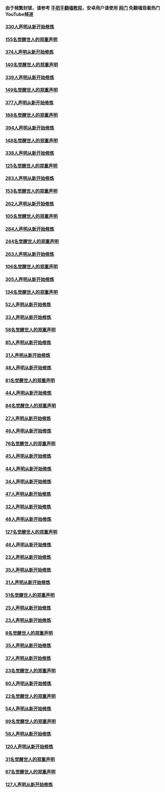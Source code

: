 #### 由于频繁封锁，请参考 [手把手翻墙教程](https://github.com/gfw-breaker/guides/wiki/)，安卓用户请使用 [网门](https://github.com/gfw-breaker/nogfw/blob/master/dl.md?t=05310701) 免翻墙观看热门YouTube频道 

#### [330人声明从新开始修炼](../pages/91/426139.md?t=05310701) 

#### [155名觉醒世人的郑重声明](../pages/91/426138.md?t=05310701) 

#### [374人声明从新开始修炼](../pages/91/425811.md?t=05310701) 

#### [140名觉醒世人的郑重声明](../pages/91/425810.md?t=05310701) 

#### [339人声明从新开始修炼](../pages/91/425690.md?t=05310701) 

#### [149名觉醒世人的郑重声明](../pages/91/425689.md?t=05310701) 

#### [377人声明从新开始修炼](../pages/91/424867.md?t=05310701) 

#### [188名觉醒世人的郑重声明](../pages/91/424866.md?t=05310701) 

#### [394人声明从新开始修炼](../pages/91/423914.md?t=05310701) 

#### [148名觉醒世人的郑重声明](../pages/91/423913.md?t=05310701) 

#### [338人声明从新开始修炼](../pages/91/423540.md?t=05310701) 

#### [125名觉醒世人的郑重声明](../pages/91/423539.md?t=05310701) 

#### [283人声明从新开始修炼](../pages/91/423296.md?t=05310701) 

#### [153名觉醒世人的郑重声明](../pages/91/423295.md?t=05310701) 

#### [262人声明从新开始修炼](../pages/91/423004.md?t=05310701) 

#### [105名觉醒世人的郑重声明](../pages/91/423003.md?t=05310701) 

#### [284人声明从新开始修炼](../pages/91/422707.md?t=05310701) 

#### [244名觉醒世人的郑重声明](../pages/91/422706.md?t=05310701) 

#### [263人声明从新开始修炼](../pages/91/422553.md?t=05310701) 

#### [106名觉醒世人的郑重声明](../pages/91/422552.md?t=05310701) 

#### [305人声明从新开始修炼](../pages/91/422153.md?t=05310701) 

#### [134名觉醒世人的郑重声明](../pages/91/422152.md?t=05310701) 

#### [52人声明从新开始修炼](../pages/91/421846.md?t=05310701) 

#### [33人声明从新开始修炼](../pages/91/421804.md?t=05310701) 

#### [58名觉醒世人的郑重声明](../pages/91/421845.md?t=05310701) 

#### [85人声明从新开始修炼](../pages/91/421769.md?t=05310701) 

#### [31人声明从新开始修炼](../pages/91/421763.md?t=05310701) 

#### [48人声明从新开始修炼](../pages/91/421605.md?t=05310701) 

#### [81名觉醒世人的郑重声明](../pages/91/421656.md?t=05310701) 

#### [44人声明从新开始修炼](../pages/91/421544.md?t=05310701) 

#### [84名觉醒世人的郑重声明](../pages/91/421543.md?t=05310701) 

#### [27人声明从新开始修炼](../pages/91/421465.md?t=05310701) 

#### [46人声明从新开始修炼](../pages/91/421454.md?t=05310701) 

#### [76名觉醒世人的郑重声明](../pages/91/421453.md?t=05310701) 

#### [45人声明从新开始修炼](../pages/91/421452.md?t=05310701) 

#### [44人声明从新开始修炼](../pages/91/421422.md?t=05310701) 

#### [34人声明从新开始修炼](../pages/91/421322.md?t=05310701) 

#### [47人声明从新开始修炼](../pages/91/421264.md?t=05310701) 

#### [32人声明从新开始修炼](../pages/91/421225.md?t=05310701) 

#### [48人声明从新开始修炼](../pages/91/421202.md?t=05310701) 

#### [127名觉醒世人的郑重声明](../pages/91/421224.md?t=05310701) 

#### [46人声明从新开始修炼](../pages/91/421203.md?t=05310701) 

#### [23人声明从新开始修炼](../pages/91/421138.md?t=05310701) 

#### [35人声明从新开始修炼](../pages/91/421122.md?t=05310701) 

#### [31人声明从新开始修炼](../pages/91/421081.md?t=05310701) 

#### [51名觉醒世人的郑重声明](../pages/91/421080.md?t=05310701) 

#### [25人声明从新开始修炼](../pages/91/421020.md?t=05310701) 

#### [23人声明从新开始修炼](../pages/91/420884.md?t=05310701) 

#### [8名觉醒世人的郑重声明](../pages/91/420883.md?t=05310701) 

#### [35人声明从新开始修炼](../pages/91/420809.md?t=05310701) 

#### [37人声明从新开始修炼](../pages/91/420766.md?t=05310701) 

#### [23名觉醒世人的郑重声明](../pages/91/420765.md?t=05310701) 

#### [60人声明从新开始修炼](../pages/91/420727.md?t=05310701) 

#### [22名觉醒世人的郑重声明](../pages/91/420726.md?t=05310701) 

#### [54人声明从新开始修炼](../pages/91/420529.md?t=05310701) 

#### [99名觉醒世人的郑重声明](../pages/91/420528.md?t=05310701) 

#### [58人声明从新开始修炼](../pages/91/420198.md?t=05310701) 

#### [120人声明从新开始修炼](../pages/91/420141.md?t=05310701) 

#### [31名觉醒世人的郑重声明](../pages/91/420197.md?t=05310701) 

#### [67名觉醒世人的郑重声明](../pages/91/420140.md?t=05310701) 

#### [127人声明从新开始修炼](../pages/91/420082.md?t=05310701) 

